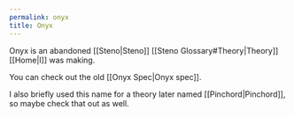 ```yaml
---
permalink: onyx
title: Onyx
---
```


Onyx is an abandoned [[Steno|Steno]] [[Steno Glossary#Theory|Theory]] [[Home|I]] was making.

You can check out the old [[Onyx Spec|Onyx spec]].

I also briefly used this name for a theory later named [[Pinchord|Pinchord]], so maybe check that out as well.
